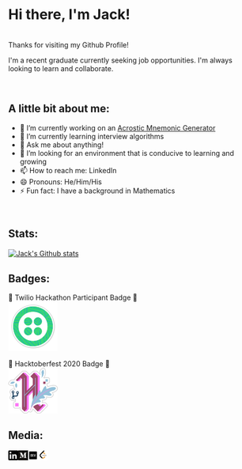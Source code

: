 # Hi there, I'm Jack!

<br/>
Thanks for visiting my Github Profile!  

I'm a recent graduate currently seeking job opportunities. I'm always looking to learn and collaborate.

<br/>

## A little bit about me:

- 🔭 I’m currently working on an [Acrostic Mnemonic Generator](https://github.com/Jackmt9/Mnemonic)
- 🌱 I’m currently learning interview algorithms
- 💬 Ask me about anything!
- 🤔 I’m looking for an environment that is conducive to learning and growing
- 📫 How to reach me: LinkedIn
- 😄 Pronouns: He/Him/His
- ⚡ Fun fact: I have a background in Mathematics

<br/>

## Stats:

<a href="https://github.com/anuraghazra/github-readme-stats">
    <img align="center" src="https://github-readme-stats.vercel.app/api?username=jackmt9" alt="Jack's Github stats" />
</a>

<br/>

## Badges:

🏅 Twilio Hackathon Participant Badge 🏅  
<a href="https://dev.to/badge/twilio-hackathon-participant"> 
    <img width='100px' src="images/twilio.png"/>
</a>

🏅 Hacktoberfest 2020 Badge 🏅  
<a href="https://dev.to/badge/hacktoberfest-2020"> 
    <img width='100px' src="images/hacktoberfest.png"/>
</a>

## Media:

<a href="https://www.linkedin.com/in/jackmt9/">
    <img align="left" width="20px" src="images/linkedinButton.png" alt="LinkedIn" />
</a>

<a href="https://medium.com/@jackmt9">
    <img align="left" width="20px" src="images/mediumButton.png" alt="Medium" />
</a>

<a href="https://dev.to/jackmt9">
    <img align="left" width="20px" src="images/devButton.png" alt="Dev" />
</a>

<a href="https://leetcode.com/Jackmt9/">
    <img align="left" width="20px" src="images/leetcode.png" alt="Leetcode" />
</a>
